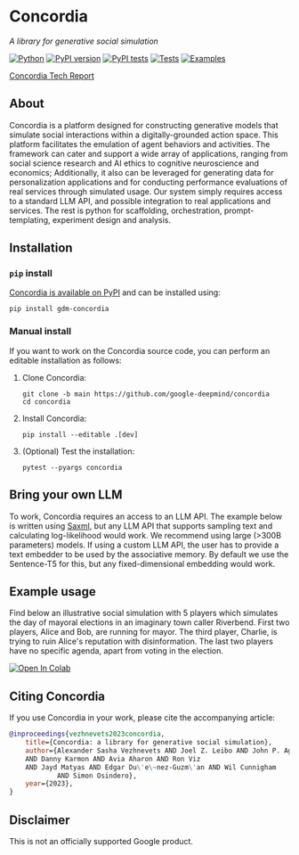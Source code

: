 # Concordia 

*A library for generative social simulation*

[![Python](https://img.shields.io/pypi/pyversions/dm-concordia.svg)](https://pypi.python.org/pypi/dm-concordia)
[![PyPI version](https://img.shields.io/pypi/v/dm-concordia.svg)](https://pypi.python.org/pypi/dm-concordia)
[![PyPI tests](../../actions/workflows/pypi-test.yml/badge.svg)](../../actions/workflows/pypi-test.yml)
[![Tests](../../actions/workflows/test-concordia.yml/badge.svg)](../../actions/workflows/test-concordia.yml)
[![Examples](../../actions/workflows/test-examples.yml/badge.svg)](../../actions/workflows/test-examples.yml)

<!-- TODO: b/311364310 - add link to the tech report once it is published -->
[Concordia Tech Report]()

## About

Concordia is a platform designed for constructing generative models that 
simulate social interactions within a digitally-grounded action space. This 
platform facilitates the emulation of agent behaviors and activities. The 
framework can cater and support a wide array of applications, ranging from 
social science research and AI ethics to cognitive neuroscience and economics; 
Additionally, it also can be leveraged for generating data for personalization 
applications and for conducting performance evaluations of real services through
simulated usage. Our system simply requires access to a standard LLM API, and 
possible integration to real applications and services. The rest is python for 
scaffolding, orchestration, prompt-templating, experiment design and analysis. 


## Installation

### `pip` install

[Concordia is available on PyPI](https://pypi.python.org/pypi/gdm-concordia)
and can be installed using:

```shell
pip install gdm-concordia
```


### Manual install

If you want to work on the Concordia source code, you can perform an editable
installation as follows:

1.  Clone Concordia:

    ```shell
    git clone -b main https://github.com/google-deepmind/concordia
    cd concordia
    ```

2.  Install Concordia:

    ```shell
    pip install --editable .[dev]
    ```

3.  (Optional) Test the installation:

    ```shell
    pytest --pyargs concordia
    ```


## Bring your own LLM

To work, Concordia requires an access to an LLM API. The example below is 
written using [Saxml](https://github.com/google/saxml), but any LLM API that 
supports sampling text and calculating log-likelihood would work. We recommend
using large (>300B parameters) models. If using a custom LLM API, the user has
to provide a text embedder to be used by the associative memory. By default we
use the Sentence-T5 for this, but any fixed-dimensional embedding would work.

## Example usage

Find below an illustrative social simulation with 5 players which simulates the 
day of mayoral elections in an imaginary town caller Riverbend. First two 
players, Alice and Bob, are running for mayor. The third player, Charlie, 
is trying to ruin Alice's reputation with disinformation. The last two players 
have no specific agenda, apart from voting in the election.

[![Open In Colab](https://colab.research.google.com/assets/colab-badge.svg)](https://colab.research.google.com/github/google-deepmind/concordia/examples/village/riverbend_elections.ipynb)

## Citing Concordia

If you use Concordia in your work, please cite the accompanying article:

<!-- TODO: b/311364310 - update CITATION.bib and README.md once tech report published -->

```bibtex
@inproceedings{vezhnevets2023concordia,
    title={Concordia: a library for generative social simulation},
    author={Alexander Sasha Vezhnevets AND Joel Z. Leibo AND John P. Agapiou
    AND Danny Karmon AND Avia Aharon AND Ron Viz
    AND Jayd Matyas AND Edgar Du\'e\~nez-Guzm\'an AND Wil Cunnigham 
            AND Simon Osindero},
    year={2023},
}
```

## Disclaimer

This is not an officially supported Google product.
